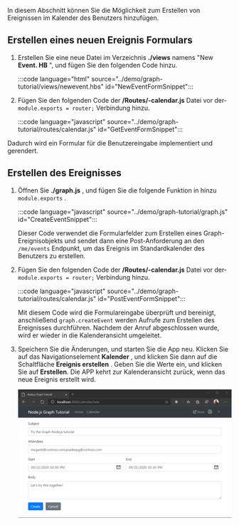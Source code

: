 <!-- markdownlint-disable MD002 MD041 -->

In diesem Abschnitt können Sie die Möglichkeit zum Erstellen von Ereignissen im Kalender des Benutzers hinzufügen.

## <a name="create-a-new-event-form"></a>Erstellen eines neuen Ereignis Formulars

1. Erstellen Sie eine neue Datei im Verzeichnis **./views** namens "New **Event. HB** ", und fügen Sie den folgenden Code hinzu.

    :::code language="html" source="../demo/graph-tutorial/views/newevent.hbs" id="NewEventFormSnippet":::

1. Fügen Sie den folgenden Code der **/Routes/-calendar.js** Datei vor der- `module.exports = router;` Verbindung hinzu.

    :::code language="javascript" source="../demo/graph-tutorial/routes/calendar.js" id="GetEventFormSnippet":::

Dadurch wird ein Formular für die Benutzereingabe implementiert und gerendert.

## <a name="create-the-event"></a>Erstellen des Ereignisses

1. Öffnen Sie **./graph.js** , und fügen Sie die folgende Funktion in hinzu `module.exports` .

    :::code language="javascript" source="../demo/graph-tutorial/graph.js" id="CreateEventSnippet":::

    Dieser Code verwendet die Formularfelder zum Erstellen eines Graph-Ereignisobjekts und sendet dann eine Post-Anforderung an den `/me/events` Endpunkt, um das Ereignis im Standardkalender des Benutzers zu erstellen.

1. Fügen Sie den folgenden Code der **/Routes/-calendar.js** Datei vor der- `module.exports = router;` Verbindung hinzu.

    :::code language="javascript" source="../demo/graph-tutorial/routes/calendar.js" id="PostEventFormSnippet":::

    Mit diesem Code wird die Formulareingabe überprüft und bereinigt, anschließend `graph.createEvent` werden Aufrufe zum Erstellen des Ereignisses durchführen. Nachdem der Anruf abgeschlossen wurde, wird er wieder in die Kalenderansicht umgeleitet.

1. Speichern Sie die Änderungen, und starten Sie die App neu. Klicken Sie auf das Navigationselement **Kalender** , und klicken Sie dann auf die Schaltfläche **Ereignis erstellen** . Geben Sie die Werte ein, und klicken Sie auf **Erstellen**. Die APP kehrt zur Kalenderansicht zurück, wenn das neue Ereignis erstellt wird.

    ![Screenshot des neuen Ereignis Formulars](images/create-event-01.png)

